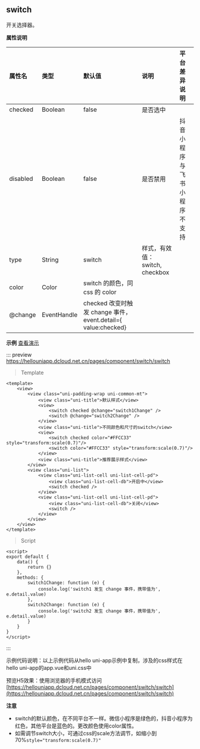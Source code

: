 ## switch

开关选择器。

<!-- UNIAPPCOMJSON.swiper.compatibility -->

**属性说明**

|属性名|类型|默认值|说明|平台差异说明|
|:-|:-|:-|:-|:-|
|checked|Boolean|false|是否选中||
|disabled|Boolean|false|是否禁用|抖音小程序与飞书小程序不支持|
|type|String|switch|样式，有效值：switch, checkbox||
|color|Color|switch 的颜色，同 css 的 color|||
|@change|EventHandle|checked 改变时触发 change 事件，event.detail={ value:checked}|||

<!-- UNIAPPCOMJSON.swiper.attribute -->

**示例** [查看演示](https://hellouniapp.dcloud.net.cn/pages/component/switch/switch)

::: preview https://hellouniapp.dcloud.net.cn/pages/component/switch/switch
> Template
```vue
<template>
	<view>
		<view class="uni-padding-wrap uni-common-mt">
			<view class="uni-title">默认样式</view>
			<view>
				<switch checked @change="switch1Change" />
				<switch @change="switch2Change" />
			</view>
			<view class="uni-title">不同颜色和尺寸的switch</view>
			<view>
				<switch checked color="#FFCC33" style="transform:scale(0.7)"/>
				<switch color="#FFCC33" style="transform:scale(0.7)"/>
			</view>
			<view class="uni-title">推荐展示样式</view>
		</view>
		<view class="uni-list">
			<view class="uni-list-cell uni-list-cell-pd">
				<view class="uni-list-cell-db">开启中</view>
				<switch checked />
			</view>
			<view class="uni-list-cell uni-list-cell-pd">
				<view class="uni-list-cell-db">关闭</view>
				<switch />
			</view>
		</view>
	</view>
</template>
```
> Script
```vue
<script>
export default {
    data() {
        return {}
    },
    methods: {
        switch1Change: function (e) {
            console.log('switch1 发生 change 事件，携带值为', e.detail.value)
        },
        switch2Change: function (e) {
            console.log('switch2 发生 change 事件，携带值为', e.detail.value)
        }
    }
}
</script>
```
:::


示例代码说明：以上示例代码从hello uni-app示例中复制，涉及的css样式在hello uni-app的app.vue和uni.css中

预览H5效果：使用浏览器的手机模式访问[https://hellouniapp.dcloud.net.cn/pages/component/switch/switch](https://hellouniapp.dcloud.net.cn/pages/component/switch/switch)

**注意**
- switch的默认颜色，在不同平台不一样。微信小程序是绿色的，抖音小程序为红色，其他平台是蓝色的。更改颜色使用color属性。
- 如需调节switch大小，可通过css的scale方法调节，如缩小到70%`style="transform:scale(0.7)"`

<!-- UNIAPPCOMJSON.swiper.reference -->
